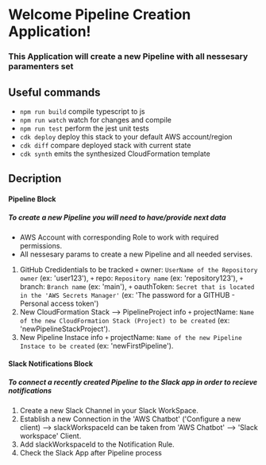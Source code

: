 # Welcome Pipeline Creation Application!
### This Application will create a new Pipeline with all nessesary paramenters set
## Useful commands
 * `npm run build`   compile typescript to js
 * `npm run watch`   watch for changes and compile
 * `npm run test`    perform the jest unit tests
 * `cdk deploy`      deploy this stack to your default AWS account/region
 * `cdk diff`        compare deployed stack with current state
 * `cdk synth`       emits the synthesized CloudFormation template

## Decription

#### Pipeline Block
##### To create a new Pipeline you will need to have/provide next data
* AWS Account with corresponding Role to work with required permissions.
* All nessesary params to create a new Pipeline and all needed servises.
1) GitHub Credidentials to be tracked
    `+` owner: `UserName of the Repository owner` (ex: 'user123'), 
    `+` repo: `Repository name` (ex: 'repository123'),
    `+` branch: `Branch name` (ex: 'main'),
    `+` oauthToken: `Secret that is located in the 'AWS Secrets Manager'` (ex: 'The password for a GITHUB - Personal access token')
2) New CloudFormation Stack --> PipelineProject info
    `+` projectName: `Name of the new CloudFormation Stack (Project) to be created` (ex: 'newPipelineStackProject').
3) New Pipeline Instace info
    `+` projectName: `Name of the new Pipeline Instace to be created` (ex: 'newFirstPipeline').


#### Slack Notifications Block
##### To connect a recently created Pipeline to the Slack app in order to recieve notifications
1) Create a new Slack Channel in your Slack WorkSpace.
2) Establish a new Connection in the 'AWS Chatbot' ('Configure a new client) --> slackWorkspaceId can be taken from 'AWS Chatbot' --> 'Slack workspace' Client.
3) Add slackWorkspaceId to the Notification Rule.
4) Check the Slack App after Pipeline process 